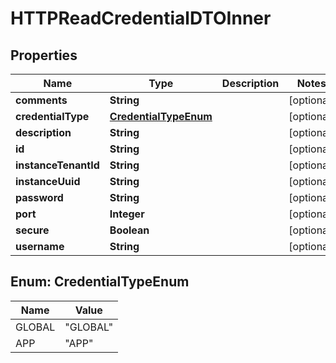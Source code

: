 
# HTTPReadCredentialDTOInner

## Properties
Name | Type | Description | Notes
------------ | ------------- | ------------- | -------------
**comments** | **String** |  |  [optional]
**credentialType** | [**CredentialTypeEnum**](#CredentialTypeEnum) |  |  [optional]
**description** | **String** |  |  [optional]
**id** | **String** |  |  [optional]
**instanceTenantId** | **String** |  |  [optional]
**instanceUuid** | **String** |  |  [optional]
**password** | **String** |  |  [optional]
**port** | **Integer** |  |  [optional]
**secure** | **Boolean** |  |  [optional]
**username** | **String** |  |  [optional]


<a name="CredentialTypeEnum"></a>
## Enum: CredentialTypeEnum
Name | Value
---- | -----
GLOBAL | &quot;GLOBAL&quot;
APP | &quot;APP&quot;



